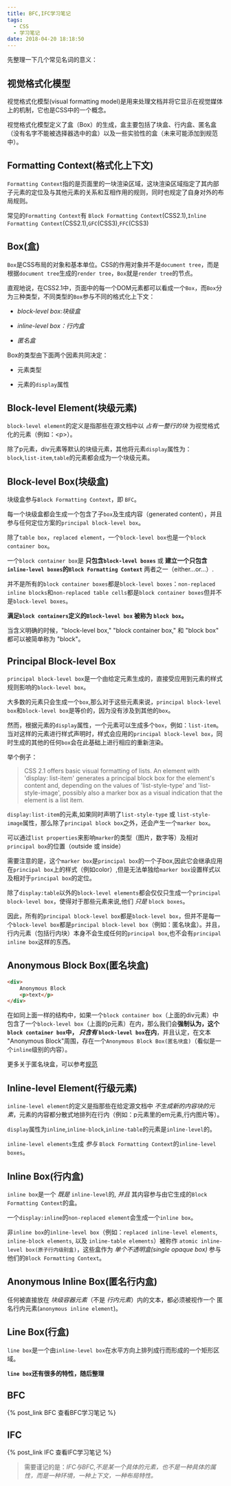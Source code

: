 ```yaml
---
title: BFC,IFC学习笔记
tags:
  - CSS
  - 学习笔记
date: 2018-04-20 18:18:50
---
```


先整理一下几个常见名词的意义：

## 视觉格式化模型
视觉格式化模型(visual formatting model)是用来处理文档并将它显示在视觉媒体上的机制，它也是CSS中的一个概念。

视觉格式化模型定义了盒（Box）的生成，盒主要包括了块盒、行内盒、匿名盒（没有名字不能被选择器选中的盒）以及一些实验性的盒（未来可能添加到规范中）。

## Formatting Context(格式化上下文)

`Formatting Context`指的是页面里的一块渲染区域，这块渲染区域指定了其内部子元素的定位及与其他元素的关系和互相作用的规则，同时也规定了自身对外的布局规则。

常见的`Formatting Context`有 `Block Formatting Context`(CSS2.1),`Inline Formatting Context`(CSS2.1),`GFC`(CSS3),`FFC`(CSS3)

## Box(盒)

`Box`是CSS布局的对象和基本单位。CSS的作用对象并不是`document tree`，而是根据`document tree`生成的`render tree`，`Box`就是`render tree`的节点。

直观地说，在CSS2.1中，页面中的每一个DOM元素都可以看成一个`Box`，而`Box`分为三种类型，不同类型的`Box`参与不同的格式化上下文：

- *block-level box:块级盒*

- *inline-level box：行内盒*

- *匿名盒*

Box的类型由下面两个因素共同决定：

- 元素类型

- 元素的`display`属性

## Block-level Element(块级元素)

`block-level element`的定义是指那些在源文档中以 *占有一整行的块* 为视觉格式化的元素（例如：<p\>）。

除了p元素，div元素等默认的块级元素，其他将元素`display`属性为：`block`,`list-item`,`table`的元素都会成为一个块级元素。

## Block-level Box(块级盒)

块级盒参与`Block Formatting Context`，即 `BFC`。

每一个块级盒都会生成一个包含了子`box`及生成内容（generated content），并且参与任何定位方案的`principal block-level box`。

除了`table box`，`replaced element`，一个`block-level box`也是一个`block container box`。

一个`block container box`是 **只包含`block-level boxes`** 或 **建立一个只包含`inline-level boxes`的`Block Formatting Context`** 两者之一（either...or...）.

并不是所有的`block container boxes`都是`block-level boxes`：`non-replaced inline blocks`和`non-replaced table cells`都是`block container boxes`但并不是`block-level boxes`。

**满足`block containers`定义的`Block-level box` 被称为 `block box`。**

当含义明确的时候，"block-level box," "block container box," 和 "block box" 都可以被简单称为 "block"。

## Principal Block-level Box

`principal block-level box`是一个由给定元素生成的，直接受应用到元素的样式规则影响的`block-level box`。

大多数的元素只会生成一个`box`,那么对于这些元素来说，`principal block-level box`和`block-level box`是等价的，因为没有涉及到其他的`box`。

然而，根据元素的`display`属性，一个元素可以生成多个`box`，例如：`list-item`。当对这样的元素进行样式声明时，样式会应用的`principal block-level box`，同时生成的其他的任何`box`会在此基础上进行相应的重新渲染。

举个例子：
> CSS 2.1 offers basic visual formatting of lists. An element with 'display: list-item' generates a principal block box for the element's content and, depending on the values of 'list-style-type' and 'list-style-image', possibly also a marker box as a visual indication that the element is a list item.

`display:list-item`的元素,如果同时声明了`list-style-type` 或 `list-style-image`属性，那么除了`principal block box`之外，还会产生一个`marker box`。

可以通过`list properties`来影响`marker`的类型（图片，数字等）及相对`principal box`的位置（outside 或 inside）

需要注意的是，这个`marker box`是`principal box`的一个子box,因此它会继承应用在`principal box`上的样式（例如color）,但是无法单独给`marker box`设置样式以及相对于`principal box`的定位。

除了`display:table`以外的`block-level elements`都会仅仅只生成一个`principal block-level box`，使得对于那些元素来说,他们 *只是* `block boxes`。

因此，所有的`principal block-level box`都是`block-level box`，但并不是每一个`block-level box`都是`principal block-level box`（例如：匿名块盒）。并且，行内元素（包括行内块）本身不会生成任何的`principal box`,也不会有`principal inline box`这样的东西。

## Anonymous Block Box(匿名块盒)

```HTML
<div>
    Anonymous Block
    <p>text</p>
</div>
```

在如同上面一样的结构中，如果一个`block container box`（上面的div元素）中包含了一个`block-level box`（上面的p元素）在内，那么我们会**强制认为，这个`block container box`中， *只含有* `block-level box`在内**，并且认定，在文本 "Anonymous Block"周围，存在一个`Anonymous Block Box(匿名块盒)`（看似是一个`inline`级别的内容）。

更多关于匿名块盒，可以参考[规范](https://www.w3.org/TR/CSS21/visuren.html#anonymous-block-level)

## Inline-level Element(行级元素)

`inline-level element`的定义是指那些在给定源文档中 *不生成新的内容块的元素*，元素的内容都分散式地排列在行内（例如：p元素里的em元素,行内图片等）。

`display`属性为`inline`,`inline-block`,`inline-table`的元素是`inline-level`的。

`inline-level elements`生成 *参与* `Block Formatting Context`的`inline-level boxes`。

## Inline Box(行内盒)

`inline box`是一个 *既是* `inline-level`的, *并且* 其内容参与由它生成的`Block Formatting Context`的盒。

一个`display:inline`的`non-replaced element`会生成一个`inline box`。

非`inline box`的`inline-level box`（例如：`replaced inline-level elements`, `inline-block elements`, 以及 `inline-table elements`）被称作 `atomic inline-level box(原子行内级别盒)`，这些盒作为 *单个不透明盒(single opaque box)* 参与他们的`Block Formatting Context`。

## Anonymous Inline Box(匿名行内盒)

任何被直接放在 *块级容器元素*（不是 *行内元素*）内的文本，都必须被视作一个 匿名行内元素(`anonymous inline element`)。

## Line Box(行盒)

`line box`是一个由`inline-level box`在水平方向上排列成行而形成的一个矩形区域。

**`line box`还有很多的特性，随后整理**

## BFC

{% post_link BFC 查看BFC学习笔记 %}

## IFC

{% post_link IFC 查看IFC学习笔记 %}

>需要谨记的是：*IFC与BFC,不是某一个具体的元素，也不是一种具体的属性，而是一种环境，一种上下文，一种布局特性。*